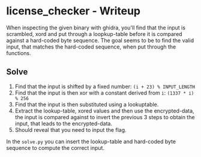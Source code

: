 # license_checker - Writeup

 When inspecting the given binary with ghidra, you'll find that the input is scrambled, xord and put through a loopkup-table before it is compared against a hard-coded byte sequence. The goal seems to be to find the valid input, that matches the hard-coded sequence, when put through the functions.


## Solve
1. Find that the input is shifted by a fixed number: `(i + 23) % INPUT_LENGTH`
2. Find that the input is then xor with a constant derived from `i`: `(1337 * i) % 256`
3. Find that the input is then substituted using a lookuptable.
4. Extract the lookup-table, xored values and then use the encrypted-data, the input is compared against to invert the previous 3 steps to obtain the input, that leads to the encrypted-data.
5. Should reveal that you need to input the flag.

In the `solve.py` you can insert the lookup-table and hard-coded byte sequence to compute the correct input. 